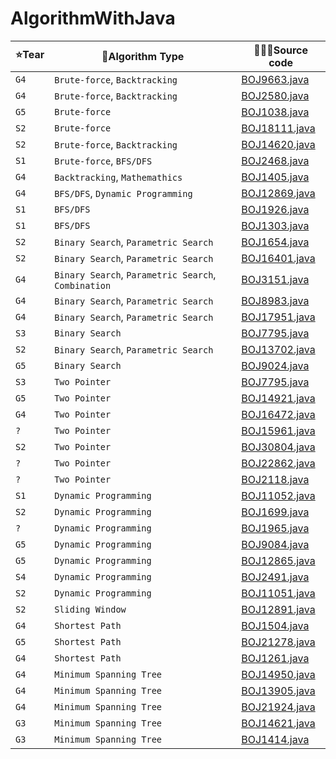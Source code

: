 # AlgorithmWithJava

| ⭐Tear | 🔗Algorithm Type  |  🧑🏻‍💻Source code |
| ---  | ---   |      ---     |
| `G4` | `Brute-force`, `Backtracking` | [BOJ9663.java](./ExhaustiveSearch/BOJ9663.java) |
| `G4` | `Brute-force`, `Backtracking` | [BOJ2580.java](./ExhaustiveSearch/BOJ2580.java) |
| `G5` | `Brute-force`                 | [BOJ1038.java](./ExhaustiveSearch/BOJ1038.java) |
| `S2` | `Brute-force`                 | [BOJ18111.java](./ExhaustiveSearch/BOJ18111.java) |
| `S2` | `Brute-force`, `Backtracking` | [BOJ14620.java](./ExhaustiveSearch/BOJ14620.java) |
| `S1` | `Brute-force`, `BFS/DFS`      | [BOJ2468.java](./ExhaustiveSearch/BOJ2468.java) |
| `G4` | `Backtracking`, `Mathemathics` | [BOJ1405.java](./ExhaustiveSearch/BOJ1405.java) |
| `G4` | `BFS/DFS`, `Dynamic Programming`  | [BOJ12869.java](./ExhaustiveSearch/BOJ12869.java) |
| `S1` | `BFS/DFS` | [BOJ1926.java](./ExhaustiveSearch/BOJ1926.java) |
| `S1` | `BFS/DFS` | [BOJ1303.java](./ExhaustiveSearch/BOJ1303.java) |
| `S2` | `Binary Search`, `Parametric Search` | [BOJ1654.java](./BinarySearch/BOJ1654.java) |
| `S2` | `Binary Search`, `Parametric Search` | [BOJ16401.java](./BinarySearch/BOJ16401.java) |
| `G4` | `Binary Search`, `Parametric Search`, `Combination` | [BOJ3151.java](./BinarySearch/BOJ3151.java) |
| `G4` | `Binary Search`, `Parametric Search` | [BOJ8983.java](./BinarySearch/BOJ8983.java) |
| `G4` | `Binary Search`, `Parametric Search` | [BOJ17951.java](./BinarySearch/BOJ17951.java) |
| `S3` | `Binary Search` | [BOJ7795.java](./BinarySearch/BOJ7795.java) |
| `S2` | `Binary Search`, `Parametric Search` | [BOJ13702.java](./BinarySearch/BOJ13702.java) |
| `G5` | `Binary Search` | [BOJ9024.java](./BinarySearch/BOJ9024.java) |
| `S3` | `Two Pointer`  | [BOJ7795.java](./TwoPointer/BOJ7795WithTwoPointer.java) |
| `G5` | `Two Pointer` | [BOJ14921.java](./TwoPointer/BOJ14921.java) |
| `G4` | `Two Pointer` | [BOJ16472.java](./TwoPointer/BOJ16472.java) |
| `?`  | `Two Pointer` | [BOJ15961.java](./TwoPointer/BOJ15961.java) |
| `S2` | `Two Pointer` | [BOJ30804.java](./TwoPointer/BOJ30804.java) |
| `?`  | `Two Pointer` | [BOJ22862.java](./TwoPointer/BOJ22862.java) |
| `?`  | `Two Pointer` | [BOJ2118.java](./TwoPointer/BOJ2118.java) |
| `S1` | `Dynamic Programming` | [BOJ11052.java](./DynamicProgramming/BOJ11052.java) |
| `S2` | `Dynamic Programming` | [BOJ1699.java](./DynamicProgramming/BOJ1699.java) |
| `?`  | `Dynamic Programming` | [BOJ1965.java](./DynamicProgramming/BOJ1965.java)| 
| `G5` | `Dynamic Programming` | [BOJ9084.java](./DynamicProgramming/BOJ9084.java) |
| `G5` | `Dynamic Programming` | [BOJ12865.java](./DynamicProgramming/BOJ12865.java) |
| `S4` | `Dynamic Programming` | [BOJ2491.java](./DynamicProgramming/BOJ2491.java) |
| `S2` | `Dynamic Programming` | [BOJ11051.java](./DynamicProgramming/BOJ11051.java) |
| `S2` | `Sliding Window` | [BOJ12891.java](./SlidingWindow/BOJ12891.java) |
| `G4` | `Shortest Path` | [BOJ1504.java](./ShortestPath/BOJ1504.java) |
| `G5` | `Shortest Path` | [BOJ21278.java](./ShortestPath/BOJ21278.java) |
| `G4` | `Shortest Path` | [BOJ1261.java](./ShortestPath/BOJ1261.java) |
| `G4` | `Minimum Spanning Tree` | [BOJ14950.java](./MinimumSpanningTree/BOJ14950.java) |
| `G4` | `Minimum Spanning Tree` | [BOJ13905.java](./MinimumSpanningTree/BOJ13905.java) |
| `G4` | `Minimum Spanning Tree` | [BOJ21924.java](./MinimumSpanningTree/BOJ21924.java) |
| `G3` | `Minimum Spanning Tree` | [BOJ14621.java](./MinimumSpanningTree/BOJ14621.java) |
| `G3` | `Minimum Spanning Tree` | [BOJ1414.java](./MinimumSpanningTree/BOJ1414.java) |

